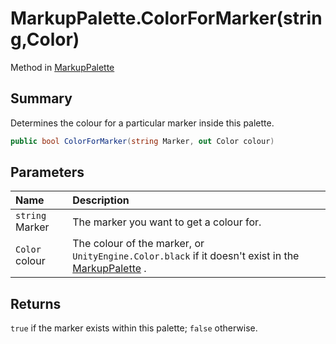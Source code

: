 # MarkupPalette.ColorForMarker(string,Color)

Method in [MarkupPalette](/docs/api/csharp/yarn.unity.markuppalette.md)

## Summary


Determines the colour for a particular marker inside this palette.


```csharp
public bool ColorForMarker(string Marker, out Color colour)
```

## Parameters

|Name|Description|
|:---|:---|
|`string` Marker|The marker you want to get a colour for.|
|`Color` colour|The colour of the marker, or  `UnityEngine.Color.black`  if it doesn't exist in the  <a href="yarn.unity.markuppalette.md">MarkupPalette</a> .|

## Returns

`true`  if the marker exists within this
palette;  `false`  otherwise.

